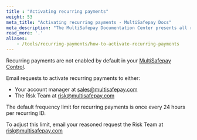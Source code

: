 ```yaml
---
title : "Activating recurring payments"
weight: 53
meta_title: "Activating recurring payments - MultiSafepay Docs"
meta_description: "The MultiSafepay Documentation Center presents all relevant information about our Plugins and API. You can also find support pages for payment methods, tools and general questions as well as the contact details of our Support and Integration Teams."
read_more: '.'
aliases:
    - /tools/recurring-payments/how-to-activate-recurring-payments
---
```


Recurring payments are not enabled by default in your [MultiSafepay Control](https://merchant.multisafepay.com).

Email requests to activate recurring payments to either:

- Your account manager at <sales@multisafepay.com>
- The Risk Team at <risk@multisafepay.com>

The default frequency limit for recurring payments is once every 24 hours per recurring ID.

To adjust this limit, email your reasoned request the Risk Team at <risk@multisafepay.com> 





